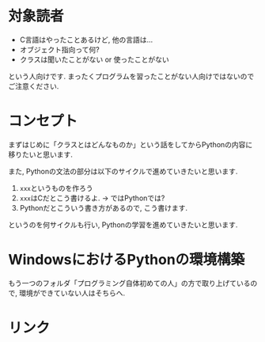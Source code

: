 # 対象読者

* C言語はやったことあるけど, 他の言語は…
* オブジェクト指向って何?
* クラスは聞いたことがない or 使ったことがない

という人向けです. まったくプログラムを習ったことがない人向けではないのでご注意ください.

# コンセプト

まずはじめに「クラスとはどんなものか」という話をしてからPythonの内容に移りたいと思います.

また, Pythonの文法の部分は以下のサイクルで進めていきたいと思います.

1. `xxx`というものを作ろう
2. `xxx`はCだとこう書けるよ. → ではPythonでは?
3. Pythonだとこういう書き方があるので, こう書けます.

というのを何サイクルも行い, Pythonの学習を進めていきたいと思います.

# WindowsにおけるPythonの環境構築

もう一つのフォルダ「プログラミング自体初めての人」の方で取り上げているので, 環境ができていない人はそちらへ.

# リンク
